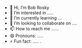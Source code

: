 - 👋 Hi, I’m Bob Rosky
- 👀 I’m interested in .....
- 🌱 I’m currently learning ...
- 💞️ I’m looking to collaborate on ....
- 📫 How to reach me ......
- 😄 Pronouns: .....
- ⚡ Fun fact: .....
.
<!---
bobroskylashay/bobroskylashay is a ✨ special ✨ repository because its `README.md` (this file) appears on your GitHub profile.
You can click the Preview link to take a look at your changes.
--->
